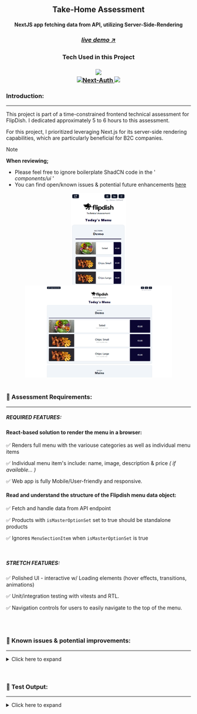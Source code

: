 <!-- FlipDish Logo  -->
<!-- <div align=center>
    <img src="/src/assets/github/flipdish-logo-light.jpg" alt="FlipDish-Logo" title="DemoImage-home" width="250" height="150"> 
</div> -->


<!-- Introduction Text -->
<div align="center">
    <h2>Take-Home Assessment</h2>
    <h4>NextJS app fetching data from API, utilizing Server-Side-Rendering <h4>
    <h3> 
      <a href='https://menu-technical-assignment.vercel.app/', target='_blank'>
        <h5>live demo ↗</h5>
      <a/>
    </h3>
</div>



<h3 align='center'>
Tech Used in this Project
<h3>
<p align='center'>
        <img src="https://skillicons.dev/icons?i=next,ts,tailwind" /><br>
    <a href="https://skillicons.dev">
        <img src="https://vitest.dev/logo.svg" width=50 alt="Next-Auth">
        <img src="https://skillicons.dev/icons?i=vercel,github" />
    </a>
</p>


### Introduction:

<hr/>
<!-- -------------------------------------------------------------------------- -->
This project is part of a time-constrained frontend technical assessment for FlipDish.  I dedicated approximately 5 to 6 hours to this assessment.

For this project, I prioritized leveraging Next.js for its server-side rendering capabilities, which are particularly beneficial for B2C companies.


> [!NOTE] 
> **When reviewing;** <br/>
> - Please feel free to ignore boilerplate ShadCN code  in the ' _components/ui_ '  <br/>
> - You can find open/known issues & potential future enhancements [here](https://github.com/DevonGifford/Menu--TechnicalAssignment#-known-issues--potential-improvements--)


<!-- DEMO IMAGE  -->
<div align=center>
    <img src="/src/assets/github/FlipDish-Demo-Mobile.png" alt="Demo-DemoMobile" title="DemoImage-login" width="150" height="250">    
    <img src="/src/assets/github/FlipDish-Demo-Desktop.png" alt="Demo-Desktop" title="DemoImage-home" width="400" height="250"> 
</div>
<br>



### 🔑 Assessment Requirements:
<hr>
<!-- -------------------------------------------------------------------------- -->

##### REQUIRED FEATURES:

#### React-based solution to render the menu in a browser:

✅ Renders full menu with the variouse categories as well as individual menu items

✅ Individual menu item's include: name, image, description & price <em>( if available... )</em>

✅ Web app is fully Mobile/User-friendly and responsive.


#### Read and understand the structure of the Flipdish menu data object:

✅ Fetch and handle data from API endpoint

✅ Products with `isMasterOptionSet` set to true should be standalone products

✅ Ignores `MenuSectionItem` when `isMasterOptionSet` is true

</br>

##### STRETCH FEATURES:

✅ Polished UI - interactive w/ Loading elements (hover effects, transitions, animations)

✅ Unit/integration testing with vitests and RTL.

✅ Navigation controls for users to easily navigate to the top of the menu.

</br>
</br>



<h3 align='left'>🎯 Known issues & potential improvements: </h3>
<hr>

<!-- -------------------------------------------------------------------------- -->
<!-- Small container -->
<details>
<summary> Click here to expand</summary>
<br/>

#### Known issues & Things I didn't have time for:

- [Prioritize Above-the-Fold Loading with Suspense and Lazy Loading](https://github.com/DevonGifford/Menu--TechnicalAssignment/issues/5)

- [Enhanced Loading and Placeholder Handling](https://github.com/DevonGifford/Menu--TechnicalAssignment/issues/4)

- [Accessibility Enhancements for Improved User Experience](https://github.com/DevonGifford/Menu--TechnicalAssignment/issues/3)

- [Refactor MenuItemCard UI (Particularly Mobile View)](https://github.com/DevonGifford/Menu--TechnicalAssignment/issues/2)

- [Product Images Not Sizing Uniformly with Screen Resizing ](https://github.com/DevonGifford/Menu--TechnicalAssignment/issues/1)
  </br>

#### Future Features & Improvements:

💥 Include a feature to filter or search for specific menu items or sections.

💥 Include a shopping cart functionality to allow users to add items for ordering.

💥 Implement a feature for users to customize menu items (e.g., select options, add extras).

💥 Integrate with a backend or API for real-time updates or ordering functionality.

<!-- CLOSING DIV -->
</details>
<!-- SECTION CLOSING DIV -->
</details>
<br><br>



<h3 align='left'>🧪 Test Output: </h3>
<hr>
<!-- -------------------------------------------------------------------------- -->
<details>
<summary> Click here to expand </summary>
<br/>

<img src="./src/assets/github/CodeCoverage-flipdish.png" alt="Demo-Testing" title="DemoImage-Testing">

_Note: The code coverage shown above reflects the latest commit as as to provide an accurate representation of the project's test coverage._

<!-- CLOSING DIV -->
</details>

<br><br>



